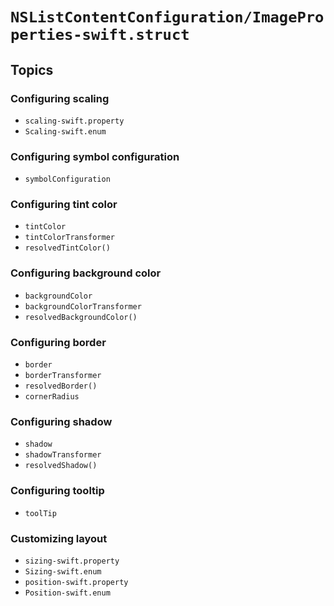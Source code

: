 # ``NSListContentConfiguration/ImageProperties-swift.struct``

## Topics

### Configuring scaling

- ``scaling-swift.property``
- ``Scaling-swift.enum``

### Configuring symbol configuration

- ``symbolConfiguration``

### Configuring tint color

- ``tintColor``
- ``tintColorTransformer``
- ``resolvedTintColor()``

### Configuring background color

- ``backgroundColor``
- ``backgroundColorTransformer``
- ``resolvedBackgroundColor()``

### Configuring border

- ``border``
- ``borderTransformer``
- ``resolvedBorder()``
- ``cornerRadius``

### Configuring shadow

- ``shadow``
- ``shadowTransformer``
- ``resolvedShadow()``

### Configuring tooltip

- ``toolTip``

### Customizing layout

- ``sizing-swift.property``
- ``Sizing-swift.enum``
- ``position-swift.property``
- ``Position-swift.enum``
